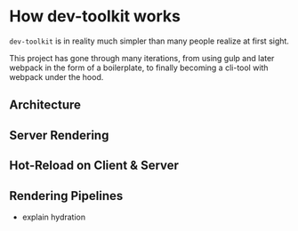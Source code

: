 # How dev-toolkit works

`dev-toolkit` is in reality much simpler than many people realize at first sight.

This project has gone through many iterations, from using gulp and later webpack in the form of a boilerplate, to finally becoming a cli-tool with webpack under the hood.

## Architecture

## Server Rendering

## Hot-Reload on Client & Server

## Rendering Pipelines

- explain hydration
